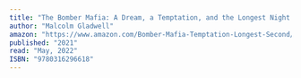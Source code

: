 ```yaml
---
title: "The Bomber Mafia: A Dream, a Temptation, and the Longest Night of the Second World War"
author: "Malcolm Gladwell"
amazon: "https://www.amazon.com/Bomber-Mafia-Temptation-Longest-Second/dp/0316296619"
published: "2021"
read: "May, 2022"
ISBN: "9780316296618"
---
```

